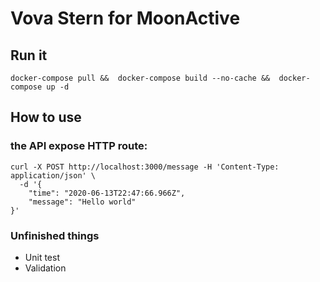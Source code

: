 # Vova Stern for MoonActive
## Run it
```
docker-compose pull &&  docker-compose build --no-cache &&  docker-compose up -d
```

## How to use
### the API expose HTTP route:
```
curl -X POST http://localhost:3000/message -H 'Content-Type: application/json' \
  -d '{
	"time": "2020-06-13T22:47:66.966Z",
	"message": "Hello world"
}'
```

### Unfinished things
* Unit test
* Validation
